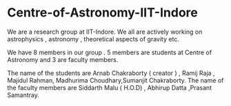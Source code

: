 # Centre-of-Astronomy-IIT-Indore
We are a research group at IIT-Indore. We all are actively working on astrophysics , astronomy , theoretical aspects of gravity etc.

We have 8 members in our group .
5 members are students at Centre of Astronomy and 3 are faculty members.

The name of the students are Arnab Chakraborty ( creator ) , Ramij Raja , Majidul Rahman, Madhurima Choudhary,Sumanjit Chakraborty.
The name of the faculty members are Siddarth Malu ( H.O.D) , Abhirup Datta ,Prasant Samantray.
